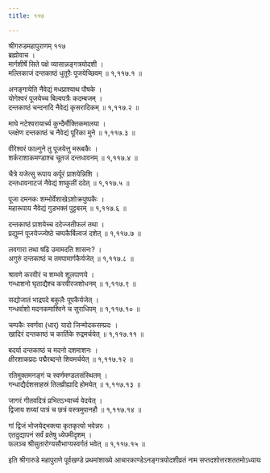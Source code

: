 ```yaml
---
title: ११७

---
```

श्रीगरुडमहापुराणम् ११७  
ब्रह्मोवाच ।  
मार्गशीर्षे सिते पक्षे व्यासान्नङ्गत्रयोदशी ।  
मल्लिकाजं दन्तकाष्ठं धुतूरैः पूजयेच्छिवम् ॥ १,११७.१ ॥  
  
अनङ्गायेति नैवेद्यं मधप्राश्याथ पौषके ।  
योगेश्वरं पूजयेच्च बिल्वपत्रैः कदम्बजम् ।  
दन्तकाष्ठं चन्दनादि नैवेद्यं कृसरादिकम् ॥ १,११७.२ ॥  
  
माघे नटेश्वरायार्च्य कुन्दैर्मौक्तिकमालया ।  
प्लक्षेण दन्तकाष्ठं च नैवेद्यं पूरिका मुने ॥ १,११७.३ ॥  
  
वीरेश्वरं फाल्गुने तु पूजयेत्तु मरूबकैः ।  
शर्कराशाकमण्डाश्च चूतजं दन्तधावनम् ॥ १,११७.४ ॥  
  
चैत्रे यजेत्सु रूपाय कर्पूरं प्राशयेन्निशि ।  
दन्तधावनाटजं नैवेद्यं शष्कुलीं ददेत् ॥ १,११७.५ ॥  
  
पूजा दमनकः शम्भोर्वेशाखेऽशोक्रपुष्पकैः ।  
महारूपाय नैवेद्यं गुडभक्तं पुट्टबरम् ॥ १,११७.६ ॥  
  
दन्तकाष्ठं प्राशयेच्च ददेज्जतीफलं तथा ।  
प्रद्युम्नं पूजयेज्ज्येष्ठे चम्पकैर्बिल्वजं दशेत् ॥ १,११७.७ ॥  
  
लवगारा तथा षढि उमामदति शासनः? ।  
अगुरुं दन्तकाष्ठं च तमपामार्गकैर्यजेत् ॥ १,११७.८ ॥  
  
श्रावणे करवीरं च शम्भवे शूलपाणये ।  
गन्धाशनो घृताद्यैश्च करवीरजशोधनम् ॥ १,११७.९ ॥  
  
सद्योजातं भाद्रपदे बकुलैः पूपकैर्यजेत् ।  
गन्धर्वाशो मदनकमाश्विने च सुराधिपम् ॥ १,११७.१० ॥  
  
चम्पकैः स्वर्णवा (धार्) यादो जिन्मोदकसम्प्रदः ।  
खादिरं दन्तकाष्ठं च कार्तिके रुद्रमर्चयेत् ॥ १,११७.११ ॥  
  
बदर्या दन्तकाष्ठं च मदनो दशमाशनः ।  
क्षीरशाकप्रदः पद्मैरब्दन्ते शिवमर्चयेत् ॥ १,११७.१२ ॥  
  
रतिमुक्तमनङ्गं च स्वर्णमण्डलसंस्थितम् ।  
गन्धाद्यैर्दशसाहस्रं तिलव्रीह्यादि होमयेत् ॥ १,११७.१३ ॥  
  
जागरं गीतवदित्रं प्रभितऽभ्यार्च्य वेदयेत् ।  
द्विजाय शय्यां पात्रं च छत्रं वस्त्रमुपानहौ ॥ १,११७.१४ ॥  
  
गां द्विजं भोजयेद्भक्त्या कृतकृत्यो भवेन्नरः ।  
एतदुद्यापनं सर्वं व्रतेषु ध्येपमीदृशम् ।  
फलञ्च श्रीसुतारोग्यसौभाग्यस्वर्गतं भवेत् ॥ १,११७.१५ ॥  
  
इति श्रीगारुडे महापुराणे पूर्वखण्डे प्रथमांशाख्ये आचारकाण्डेऽनङ्गत्रयोदशीव्रतं नाम सप्तदशोत्तरशततमोऽध्यायः